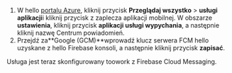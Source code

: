
1. W hello [portalu Azure](https://portal.azure.com/), kliknij przycisk **Przeglądaj wszystko** > **usługi aplikacji**i kliknij przycisk z zaplecza aplikacji mobilnej. W obszarze **ustawienia**, kliknij przycisk **aplikacji usługi wypychania**, a następnie kliknij nazwę Centrum powiadomień.
2. Przejdź za**Google (GCM)**wprowadź klucz serwera FCM hello uzyskane z hello Firebase konsoli, a następnie kliknij przycisk **zapisać**.

Usługa jest teraz skonfigurowany toowork z Firebase Cloud Messaging.

<!-- URLs. -->

<!-- images -->
